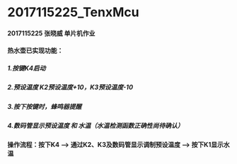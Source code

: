 # 2017115225_TenxMcu

#### 2017115225 张晓威  单片机作业

#### 热水壶已实现功能：
##### 1.按键K4启动
##### 2.预设温度  K2预设温度+10，K3预设温度-10
##### 3.按下按键时，蜂鸣器提醒
##### 4.数码管显示预设温度 和 水温（水温检测函数正确性尚待确认）
#### 操作流程：按下K4 --> 通过K2、K3及数码管显示调制预设温度 --> 按下K1显示水温

